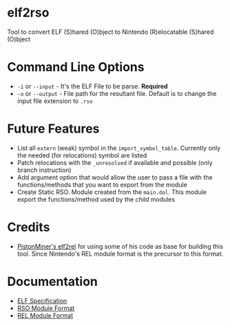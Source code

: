 # elf2rso
Tool to convert ELF (S)hared (O)bject to Nintendo (R)elocatable (S)hared (O)bject

# Command Line Options
* `-i` or `--input` - It's the ELF File to be parse. **Required**
* `-o` or `--output` - File path for the resultant file. Default is to change the input file extension to `.rso`

# Future Features
* List all `extern` (weak) symbol in the `import_symbol_table`. Currently only the needed (for relocations) symbol are listed
* Patch relocations with the `_unresolved` if available and possible (only branch instruction)
* Add argument option that would allow the user to pass a file with the functions/methods that you want to export from the module
* Create Static RSO. Module created from the `main.dol`. This module export the functions/method used by the _child_ modules

# Credits
* [PistonMiner's elf2rel](https://github.com/PistonMiner/ttyd-tools/tree/master/ttyd-tools/elf2rel) for using some of his code as base for building this tool. Since Nintendo's REL module format is the precursor to this format.

# Documentation
* [ELF Specification](http://www.skyfree.org/linux/references/ELF_Format.pdf)
* [RSO Module Format](http://www.metroid2002.com/retromodding/wiki/RSO_(File_Format))
* [REL Module Format](http://www.metroid2002.com/retromodding/wiki/REL_(File_Format))
	
